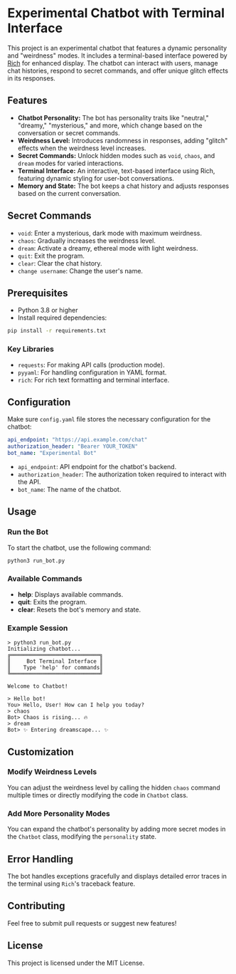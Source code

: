 # Experimental Chatbot with Terminal Interface

This project is an experimental chatbot that features a dynamic personality and "weirdness" modes. It includes a terminal-based interface powered by [Rich](https://github.com/Textualize/rich) for enhanced display. The chatbot can interact with users, manage chat histories, respond to secret commands, and offer unique glitch effects in its responses.

## Features
- **Chatbot Personality:** The bot has personality traits like "neutral," "dreamy," "mysterious," and more, which change based on the conversation or secret commands.
- **Weirdness Level:** Introduces randomness in responses, adding "glitch" effects when the weirdness level increases.
- **Secret Commands:** Unlock hidden modes such as `void`, `chaos`, and `dream` modes for varied interactions.
- **Terminal Interface:** An interactive, text-based interface using Rich, featuring dynamic styling for user-bot conversations.
- **Memory and State:** The bot keeps a chat history and adjusts responses based on the current conversation.

## Secret Commands
- `void`: Enter a mysterious, dark mode with maximum weirdness.
- `chaos`: Gradually increases the weirdness level.
- `dream`: Activate a dreamy, ethereal mode with light weirdness.
- `quit`: Exit the program.
- `clear`: Clear the chat history.
- `change username`: Change the user's name.

## Prerequisites
- Python 3.8 or higher
- Install required dependencies:

```bash
pip install -r requirements.txt
```

### Key Libraries
- `requests`: For making API calls (production mode).
- `pyyaml`: For handling configuration in YAML format.
- `rich`: For rich text formatting and terminal interface.

## Configuration
Make sure `config.yaml` file stores the necessary configuration for the chatbot:

```yaml
api_endpoint: "https://api.example.com/chat"
authorization_header: "Bearer YOUR_TOKEN"
bot_name: "Experimental Bot"
```

- `api_endpoint`: API endpoint for the chatbot's backend.
- `authorization_header`: The authorization token required to interact with the API.
- `bot_name`: The name of the chatbot.

## Usage

### Run the Bot
To start the chatbot, use the following command:

```bash
python3 run_bot.py
```

### Available Commands
- **help**: Displays available commands.
- **quit**: Exits the program.
- **clear**: Resets the bot's memory and state.

### Example Session

```
> python3 run_bot.py
Initializing chatbot...
╔════════════════════════════╗
║     Bot Terminal Interface ║
║    Type 'help' for commands║
╚════════════════════════════╝

Welcome to Chatbot!

> Hello bot!
You> Hello, User! How can I help you today?
> chaos
Bot> Chaos is rising... 🔥
> dream
Bot> ✨ Entering dreamscape... ✨
```

## Customization
### Modify Weirdness Levels
You can adjust the weirdness level by calling the hidden `chaos` command multiple times or directly modifying the code in `Chatbot` class.

### Add More Personality Modes
You can expand the chatbot's personality by adding more secret modes in the `Chatbot` class, modifying the `personality` state.

## Error Handling
The bot handles exceptions gracefully and displays detailed error traces in the terminal using `Rich`'s traceback feature.

## Contributing
Feel free to submit pull requests or suggest new features!

## License
This project is licensed under the MIT License.
